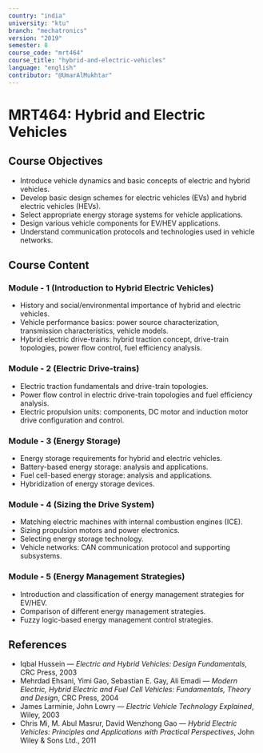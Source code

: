 ```yaml
---
country: "india"
university: "ktu"
branch: "mechatronics"
version: "2019"
semester: 8
course_code: "mrt464"
course_title: "hybrid-and-electric-vehicles"
language: "english"
contributor: "@UmarAlMukhtar"
---
```


# MRT464: Hybrid and Electric Vehicles

## Course Objectives

- Introduce vehicle dynamics and basic concepts of electric and hybrid vehicles.  
- Develop basic design schemes for electric vehicles (EVs) and hybrid electric vehicles (HEVs).  
- Select appropriate energy storage systems for vehicle applications.  
- Design various vehicle components for EV/HEV applications.  
- Understand communication protocols and technologies used in vehicle networks.  

## Course Content

### Module - 1 (Introduction to Hybrid Electric Vehicles)

- History and social/environmental importance of hybrid and electric vehicles.  
- Vehicle performance basics: power source characterization, transmission characteristics, vehicle models.  
- Hybrid electric drive-trains: hybrid traction concept, drive-train topologies, power flow control, fuel efficiency analysis.  

### Module - 2 (Electric Drive-trains)

- Electric traction fundamentals and drive-train topologies.  
- Power flow control in electric drive-train topologies and fuel efficiency analysis.  
- Electric propulsion units: components, DC motor and induction motor drive configuration and control.  

### Module - 3 (Energy Storage)

- Energy storage requirements for hybrid and electric vehicles.  
- Battery-based energy storage: analysis and applications.  
- Fuel cell-based energy storage: analysis and applications.  
- Hybridization of energy storage devices.  

### Module - 4 (Sizing the Drive System)

- Matching electric machines with internal combustion engines (ICE).  
- Sizing propulsion motors and power electronics.  
- Selecting energy storage technology.  
- Vehicle networks: CAN communication protocol and supporting subsystems.  

### Module - 5 (Energy Management Strategies)

- Introduction and classification of energy management strategies for EV/HEV.  
- Comparison of different energy management strategies.  
- Fuzzy logic-based energy management control strategies.  

## References

- Iqbal Hussein — *Electric and Hybrid Vehicles: Design Fundamentals*, CRC Press, 2003  
- Mehrdad Ehsani, Yimi Gao, Sebastian E. Gay, Ali Emadi — *Modern Electric, Hybrid Electric and Fuel Cell Vehicles: Fundamentals, Theory and Design*, CRC Press, 2004  
- James Larminie, John Lowry — *Electric Vehicle Technology Explained*, Wiley, 2003  
- Chris Mi, M. Abul Masrur, David Wenzhong Gao — *Hybrid Electric Vehicles: Principles and Applications with Practical Perspectives*, John Wiley & Sons Ltd., 2011  
